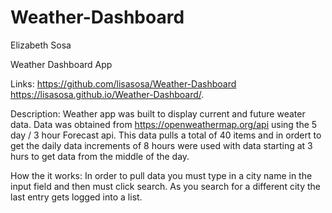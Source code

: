 # Weather-Dashboard

Elizabeth Sosa

Weather Dashboard App

Links:
https://github.com/lisasosa/Weather-Dashboard
https://lisasosa.github.io/Weather-Dashboard/.

Description:
Weather app was built to display current and future weater data.
Data was obtained from https://openweathermap.org/api using the 5 day / 3 hour Forecast api.
This data pulls a total of 40 items and in ordert to get the daily data increments of 8 hours were used with data starting at 3 hurs to get data from the middle of the day.

How the it works:
In order to pull data you must type in a city name in the input field and then must click search.
As you search for a different city the last entry gets logged into a list.
